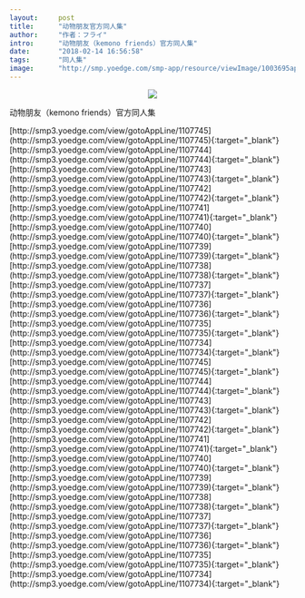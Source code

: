 ```yaml
---
layout:     post
title:      "动物朋友官方同人集"
author:     "作者：フライ"
intro:      "动物朋友（kemono friends）官方同人集"
date:       "2018-02-14 16:56:58"
tags:       "同人集"
image:      "http://smp.yoedge.com/smp-app/resource/viewImage/1003695appline.png"
---
```

<div style="text-align: center">
<p><img src="http://smp.yoedge.com/smp-app/resource/viewImage/1003695appline.png"/></p>
</div>
<p class="post-meta">
<span>动物朋友（kemono friends）官方同人集</span>
</p>
[http://smp3.yoedge.com/view/gotoAppLine/1107745](http://smp3.yoedge.com/view/gotoAppLine/1107745){:target="_blank"}
[http://smp3.yoedge.com/view/gotoAppLine/1107744](http://smp3.yoedge.com/view/gotoAppLine/1107744){:target="_blank"}
[http://smp3.yoedge.com/view/gotoAppLine/1107743](http://smp3.yoedge.com/view/gotoAppLine/1107743){:target="_blank"}
[http://smp3.yoedge.com/view/gotoAppLine/1107742](http://smp3.yoedge.com/view/gotoAppLine/1107742){:target="_blank"}
[http://smp3.yoedge.com/view/gotoAppLine/1107741](http://smp3.yoedge.com/view/gotoAppLine/1107741){:target="_blank"}
[http://smp3.yoedge.com/view/gotoAppLine/1107740](http://smp3.yoedge.com/view/gotoAppLine/1107740){:target="_blank"}
[http://smp3.yoedge.com/view/gotoAppLine/1107739](http://smp3.yoedge.com/view/gotoAppLine/1107739){:target="_blank"}
[http://smp3.yoedge.com/view/gotoAppLine/1107738](http://smp3.yoedge.com/view/gotoAppLine/1107738){:target="_blank"}
[http://smp3.yoedge.com/view/gotoAppLine/1107737](http://smp3.yoedge.com/view/gotoAppLine/1107737){:target="_blank"}
[http://smp3.yoedge.com/view/gotoAppLine/1107736](http://smp3.yoedge.com/view/gotoAppLine/1107736){:target="_blank"}
[http://smp3.yoedge.com/view/gotoAppLine/1107735](http://smp3.yoedge.com/view/gotoAppLine/1107735){:target="_blank"}
[http://smp3.yoedge.com/view/gotoAppLine/1107734](http://smp3.yoedge.com/view/gotoAppLine/1107734){:target="_blank"}
[http://smp3.yoedge.com/view/gotoAppLine/1107745](http://smp3.yoedge.com/view/gotoAppLine/1107745){:target="_blank"}
[http://smp3.yoedge.com/view/gotoAppLine/1107744](http://smp3.yoedge.com/view/gotoAppLine/1107744){:target="_blank"}
[http://smp3.yoedge.com/view/gotoAppLine/1107743](http://smp3.yoedge.com/view/gotoAppLine/1107743){:target="_blank"}
[http://smp3.yoedge.com/view/gotoAppLine/1107742](http://smp3.yoedge.com/view/gotoAppLine/1107742){:target="_blank"}
[http://smp3.yoedge.com/view/gotoAppLine/1107741](http://smp3.yoedge.com/view/gotoAppLine/1107741){:target="_blank"}
[http://smp3.yoedge.com/view/gotoAppLine/1107740](http://smp3.yoedge.com/view/gotoAppLine/1107740){:target="_blank"}
[http://smp3.yoedge.com/view/gotoAppLine/1107739](http://smp3.yoedge.com/view/gotoAppLine/1107739){:target="_blank"}
[http://smp3.yoedge.com/view/gotoAppLine/1107738](http://smp3.yoedge.com/view/gotoAppLine/1107738){:target="_blank"}
[http://smp3.yoedge.com/view/gotoAppLine/1107737](http://smp3.yoedge.com/view/gotoAppLine/1107737){:target="_blank"}
[http://smp3.yoedge.com/view/gotoAppLine/1107736](http://smp3.yoedge.com/view/gotoAppLine/1107736){:target="_blank"}
[http://smp3.yoedge.com/view/gotoAppLine/1107735](http://smp3.yoedge.com/view/gotoAppLine/1107735){:target="_blank"}
[http://smp3.yoedge.com/view/gotoAppLine/1107734](http://smp3.yoedge.com/view/gotoAppLine/1107734){:target="_blank"}


